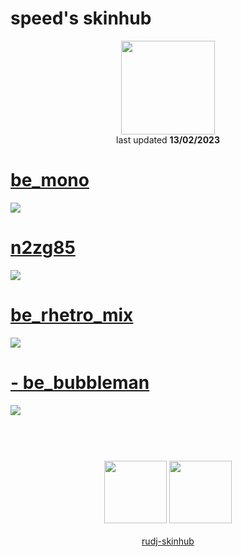 # speed's skinhub
<p align="center">
<a href="https://osu.ppy.sh/users/12067932">
  <img src="https://a.ppy.sh/12067932"  
       width="150"
       height="150"></a>
<br>
last updated <b>13/02/2023</b>
</p>

# [be_mono](https://github.com/rudj-skinhub/woal/raw/tyfh/player/speed/be_mono.osk)
[![](https://i.imgur.com/CRSZLU3.jpeg)](https://github.com/rudj-skinhub/woal/raw/tyfh/player/speed/be_mono.osk)

# [n2zg85](https://github.com/rudj-skinhub/woal/raw/tyfh/player/speed/n2zg85.osk)
[![](https://cdn.discordapp.com/attachments/1020438364001939547/1020440353008013422/screenshot1335.jpg)](https://github.com/rudj-skinhub/woal/raw/tyfh/player/speed/n2zg85.osk)

# [be_rhetro_mix](https://github.com/rudj-skinhub/woal/raw/tyfh/player/speed/be_rhetro_mix.osk)
[![](https://media.discordapp.net/attachments/1020438364001939547/1020440952806051860/screenshot1342.jpg?width=1214&height=683)](https://github.com/rudj-skinhub/woal/raw/tyfh/player/speed/be_rhetro_mix.osk)

# [- be_bubbleman](https://github.com/rudj-skinhub/woal/raw/tyfh/player/speed/-%20be_bubbleman.osk)
[![](https://i.imgur.com/7MqkXSX.jpeg)](https://github.com/rudj-skinhub/woal/raw/tyfh/player/speed/-%20be_bubbleman.osk)

#
<p align="center">
  <br></br>
  <a href="https://www.youtube.com/channel/UCPcIHRgGgZXTQwbUKRZYb6w">
  <img src="https://i.imgur.com/YWbDUUy.png"  
       width="100" 
       height="100"></a>
  <a href="https://twitter.com/haazard0">
  <img src="https://i.imgur.com/PUQ5uWf.png" 
       width="100" 
       height="100"></a>
  <br></br>
  <a href="README.md">rudj-skinhub</a>
 </p>

